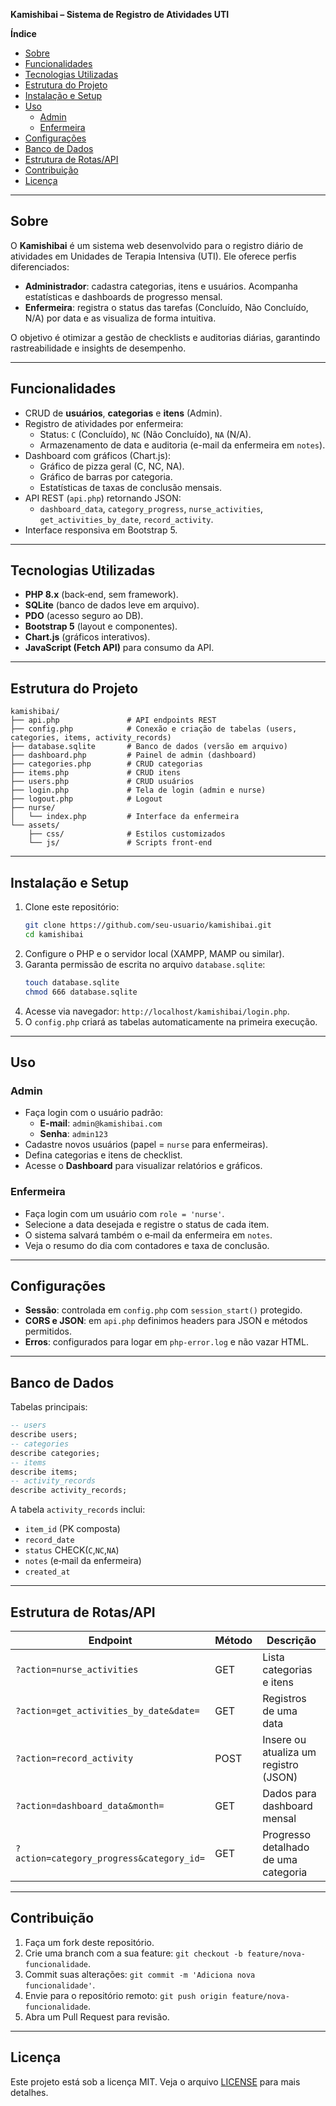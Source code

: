 **Kamishibai – Sistema de Registro de Atividades UTI**

**Índice**

- [Sobre](#sobre)
- [Funcionalidades](#funcionalidades)
- [Tecnologias Utilizadas](#tecnologias-utilizadas)
- [Estrutura do Projeto](#estrutura-do-projeto)
- [Instalação e Setup](#instalação-e-setup)
- [Uso](#uso)
  - [Admin](#admin)
  - [Enfermeira](#enfermeira)
- [Configurações](#configurações)
- [Banco de Dados](#banco-de-dados)
- [Estrutura de Rotas/API](#estrutura-de-rotasapi)
- [Contribuição](#contribuição)
- [Licença](#licença)

---

## Sobre

O **Kamishibai** é um sistema web desenvolvido para o registro diário de atividades em Unidades de Terapia Intensiva (UTI). Ele oferece perfis diferenciados:

- **Administrador**: cadastra categorias, itens e usuários. Acompanha estatísticas e dashboards de progresso mensal.
- **Enfermeira**: registra o status das tarefas (Concluído, Não Concluído, N/A) por data e as visualiza de forma intuitiva.

O objetivo é otimizar a gestão de checklists e auditorias diárias, garantindo rastreabilidade e insights de desempenho.

---

## Funcionalidades

- CRUD de **usuários**, **categorias** e **itens** (Admin).
- Registro de atividades por enfermeira:
  - Status: `C` (Concluído), `NC` (Não Concluído), `NA` (N/A).
  - Armazenamento de data e auditoria (e-mail da enfermeira em `notes`).
- Dashboard com gráficos (Chart.js):
  - Gráfico de pizza geral (C, NC, NA).
  - Gráfico de barras por categoria.
  - Estatísticas de taxas de conclusão mensais.
- API REST (`api.php`) retornando JSON:
  - `dashboard_data`, `category_progress`, `nurse_activities`, `get_activities_by_date`, `record_activity`.
- Interface responsiva em Bootstrap 5.

---

## Tecnologias Utilizadas

- **PHP 8.x** (back‑end, sem framework).
- **SQLite** (banco de dados leve em arquivo).
- **PDO** (acesso seguro ao DB).
- **Bootstrap 5** (layout e componentes).
- **Chart.js** (gráficos interativos).
- **JavaScript (Fetch API)** para consumo da API.

---

## Estrutura do Projeto

```
kamishibai/
├── api.php               # API endpoints REST
├── config.php            # Conexão e criação de tabelas (users, categories, items, activity_records)
├── database.sqlite       # Banco de dados (versão em arquivo)
├── dashboard.php         # Painel de admin (dashboard)
├── categories.php        # CRUD categorias
├── items.php             # CRUD itens
├── users.php             # CRUD usuários
├── login.php             # Tela de login (admin e nurse)
├── logout.php            # Logout
├── nurse/
│   └── index.php         # Interface da enfermeira
└── assets/
    ├── css/              # Estilos customizados
    └── js/               # Scripts front‑end
```

---

## Instalação e Setup

1. Clone este repositório:
   ```bash
   git clone https://github.com/seu-usuario/kamishibai.git
   cd kamishibai
   ```
2. Configure o PHP e o servidor local (XAMPP, MAMP ou similar).
3. Garanta permissão de escrita no arquivo `database.sqlite`:
   ```bash
   touch database.sqlite
   chmod 666 database.sqlite
   ```
4. Acesse via navegador: `http://localhost/kamishibai/login.php`.
5. O `config.php` criará as tabelas automaticamente na primeira execução.

---

## Uso

### Admin

- Faça login com o usuário padrão:
  - **E-mail**: `admin@kamishibai.com`
  - **Senha**: `admin123`
- Cadastre novos usuários (papel = `nurse` para enfermeiras).
- Defina categorias e itens de checklist.
- Acesse o **Dashboard** para visualizar relatórios e gráficos.

### Enfermeira

- Faça login com um usuário com `role = 'nurse'`.
- Selecione a data desejada e registre o status de cada item.
- O sistema salvará também o e‑mail da enfermeira em `notes`.
- Veja o resumo do dia com contadores e taxa de conclusão.

---

## Configurações

- **Sessão**: controlada em `config.php` com `session_start()` protegido.
- **CORS e JSON**: em `api.php` definimos headers para JSON e métodos permitidos.
- **Erros**: configurados para logar em `php-error.log` e não vazar HTML.

---

## Banco de Dados

Tabelas principais:

```sql
-- users
describe users;
-- categories
describe categories;
-- items
describe items;
-- activity_records
describe activity_records;
```

A tabela `activity_records` inclui:

- `item_id` (PK composta)
- `record_date`
- `status` CHECK(`C`,`NC`,`NA`)
- `notes` (e‑mail da enfermeira)
- `created_at`

---

## Estrutura de Rotas/API

| Endpoint                                 | Método | Descrição                             |
| ---------------------------------------- | ------ | ------------------------------------- |
| `?action=nurse_activities`               | GET    | Lista categorias e itens              |
| `?action=get_activities_by_date&date=`   | GET    | Registros de uma data                 |
| `?action=record_activity`                | POST   | Insere ou atualiza um registro (JSON) |
| `?action=dashboard_data&month=`          | GET    | Dados para dashboard mensal           |
| `?action=category_progress&category_id=` | GET    | Progresso detalhado de uma categoria  |

---

## Contribuição

1. Faça um fork deste repositório.
2. Crie uma branch com a sua feature: `git checkout -b feature/nova-funcionalidade`.
3. Commit suas alterações: `git commit -m 'Adiciona nova funcionalidade'`.
4. Envie para o repositório remoto: `git push origin feature/nova-funcionalidade`.
5. Abra um Pull Request para revisão.

---

## Licença

Este projeto está sob a licença MIT. Veja o arquivo [LICENSE](LICENSE) para mais detalhes.

